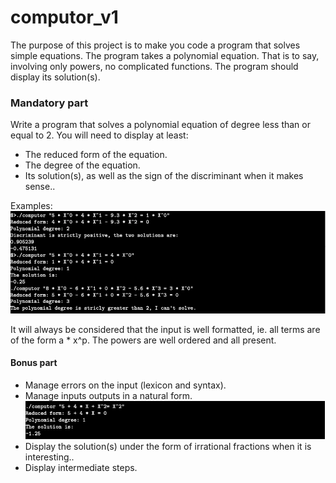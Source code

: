 # computor_v1
The purpose of this project is to make you code a program that solves simple equations. The program takes a polynomial equation. That is to say, involving only powers, no complicated functions. The program should display its solution(s).

### Mandatory part

Write a program that solves a polynomial equation of degree less than or equal to 2. You will need to display at least:
* The reduced form of the equation.
* The degree of the equation.
* Its solution(s), as well as the sign of the discriminant when it makes sense..

Examples:
![](https://github.com/vlkorniienko/computor_v1/blob/master/example1.png)

It will always be considered that the input is well formatted, ie. all terms are of the form a * x^p. The powers are well ordered and all present.

#### Bonus part
* Manage errors on the input (lexicon and syntax).
* Manage inputs outputs in a natural form.
![](https://github.com/vlkorniienko/computor_v1/blob/master/example2.png)
* Display the solution(s) under the form of irrational fractions when it is interesting..
* Display intermediate steps.
